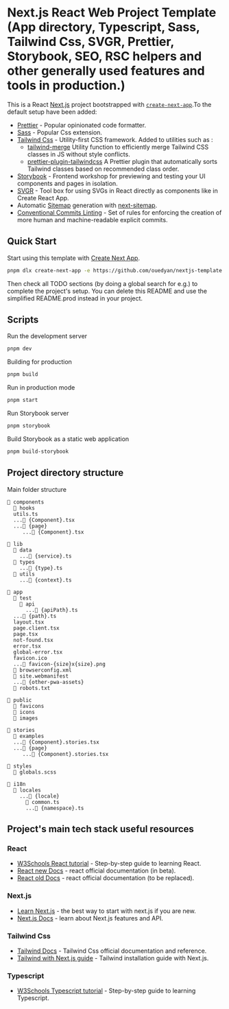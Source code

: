 # Next.js React Web Project Template (App directory, Typescript, Sass, Tailwind Css, SVGR, Prettier, Storybook, SEO, RSC helpers and other generally used features and tools in production.)

This is a React [Next.js](https://nextjs.org/) project bootstrapped
with [`create-next-app`](https://github.com/vercel/next.js/tree/canary/packages/create-next-app).To the default setup
have been added:

- [Prettier](https://prettier.io/) - Popular opinionated code formatter.
- [Sass](https://sass-lang.com/guide) - Popular Css extension.
- [Tailwind Css](https://tailwindcss.com/) - Utility-first CSS framework.
  Added to utilities such as :
  - [tailwind-merge](https://www.npmjs.com/package/tailwind-merge) Utility function to efficiently merge Tailwind CSS classes in JS without style conflicts.
  - [prettier-plugin-tailwindcss](https://www.npmjs.com/package/prettier-plugin-tailwindcss) A Prettier plugin that automatically sorts Tailwind classes based on recommended class order.
- [Storybook](https://storybook.js.org/) - Frontend workshop for previewing and testing your UI components and pages in isolation.
- [SVGR](https://react-svgr.com/) - Tool box for using SVGs in React directly as components like in Create React App.
- Automatic [Sitemap](https://developers.google.com/search/docs/advanced/sitemaps/overview) generation with [next-sitemap](https://www.npmjs.com/package/next-sitemap).
- [Conventional Commits Linting](https://www.conventionalcommits.org/en/v1.0.0/#summary) - Set of rules for enforcing
  the creation of more human and machine-readable explicit commits.

## Quick Start

Start using this template with [Create Next App](https://nextjs.org/docs/api-reference/create-next-app).

```bash
pnpm dlx create-next-app -e https://github.com/ouedyan/nextjs-template
```

Then check all TODO sections (by doing a global search for e.g.) to complete the project's setup.
You can delete this README and use the simplified README.prod instead in your project.

## Scripts

Run the development server

```bash
pnpm dev
```

Building for production

```bash
pnpm build
```

Run in production mode

```bash
pnpm start
```

Run Storybook server

```bash
pnpm storybook
```

Build Storybook as a static web application

```bash
pnpm build-storybook
```

## Project directory structure

Main folder structure

```
📂 components
  📂 hooks
  utils.ts
  ...📄 {Component}.tsx
  ...📂 {page}
     ...📄 {Component}.tsx

📂 lib
  📂 data
    ...📄 {service}.ts
  📂 types
    ...📄 {type}.ts
  📂 utils
    ...📄 {context}.ts

📂 app
  📂 test
    📂 api
      ...📄 {apiPath}.ts
  ...📄 {path}.ts
  layout.tsx
  page.client.tsx
  page.tsx
  not-found.tsx
  error.tsx
  global-error.tsx
  favicon.ico
  ...📄 favicon-{size}x{size}.png
  📄 browserconfig.xml
  📄 site.webmanifest
  ...📄 {other-pwa-assets}
  📄 robots.txt

📂 public
  📂 favicons
  📂 icons
  📂 images

📂 stories
  📂 examples
  ...📄 {Component}.stories.tsx
  ...📂 {page}
     ...📄 {Component}.stories.tsx

📂 styles
  📄 globals.scss

📂 i18n
  📂 locales
    ...📂 {locale}
      📄 common.ts
      ...📄 {namespace}.ts
```

## Project's main tech stack useful resources

### React

- [W3Schools React tutorial](https://www.w3schools.com/react) - Step-by-step guide to learning React.
- [React new Docs](https://beta.reactjs.org/learn) - react official documentation (in beta).
- [React old Docs](https://reactjs.org/docs) - react official documentation (to be replaced).

### Next.js

- [Learn Next.js](https://nextjs.org/learn) - the best way to start with next.js if you are new.
- [Next.js Docs](https://nextjs.org/docs) - learn about Next.js features and API.

### Tailwind Css

- [Tailwind Docs](https://tailwindcss.com/docs) - Tailwind Css official documentation and reference.
- [Tailwind with Next.js guide](https://tailwindcss.com/docs/guides/nextjs) - Tailwind installation guide with Next.js.

### Typescript

- [W3Schools Typescript tutorial](https://www.w3schools.com/typescript/) - Step-by-step guide to learning Typescript.
